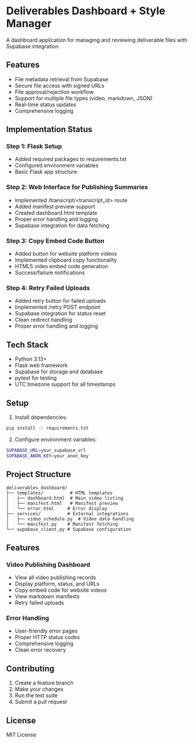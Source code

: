  # Deliverables Dashboard + Style Manager

A dashboard application for managing and reviewing deliverable files with Supabase integration.

## Features

- File metadata retrieval from Supabase
- Secure file access with signed URLs
- File approval/rejection workflow
- Support for multiple file types (video, markdown, JSON)
- Real-time status updates
- Comprehensive logging

## Implementation Status

### Step 1: Flask Setup
- Added required packages to requirements.txt
- Configured environment variables
- Basic Flask app structure

### Step 2: Web Interface for Publishing Summaries
- Implemented /transcript/<transcript_id> route
- Added manifest preview support
- Created dashboard.html template
- Proper error handling and logging
- Supabase integration for data fetching

### Step 3: Copy Embed Code Button
- Added button for website platform videos
- Implemented clipboard copy functionality
- HTML5 video embed code generation
- Success/failure notifications

### Step 4: Retry Failed Uploads
- Added retry button for failed uploads
- Implemented /retry POST endpoint
- Supabase integration for status reset
- Clean redirect handling
- Proper error handling and logging

## Tech Stack

- Python 3.13+
- Flask web framework
- Supabase for storage and database
- pytest for testing
- UTC timezone support for all timestamps

## Setup

1. Install dependencies:
```bash
pip install -r requirements.txt
```

2. Configure environment variables:
```bash
SUPABASE_URL=your_supabase_url
SUPABASE_ANON_KEY=your_anon_key
```

## Project Structure

```
deliverables_dashboard/
├── templates/          # HTML templates
│   ├── dashboard.html  # Main video listing
│   ├── manifest.html   # Manifest preview
│   └── error.html     # Error display
├── services/          # External integrations
│   ├── video_schedule.py  # Video data handling
│   └── manifest.py    # Manifest fetching
└── supabase_client.py # Supabase configuration
```

## Features

### Video Publishing Dashboard
- View all video publishing records
- Display platform, status, and URLs
- Copy embed code for website videos
- View markdown manifests
- Retry failed uploads

### Error Handling
- User-friendly error pages
- Proper HTTP status codes
- Comprehensive logging
- Clean error recovery

## Contributing

1. Create a feature branch
2. Make your changes
3. Run the test suite
4. Submit a pull request

## License

MIT License
